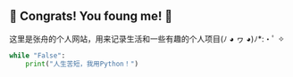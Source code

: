 ## 🎉 Congrats! You foung me! 🎉

这里是张舟的个人网站，用来记录生活和一些有趣的个人项目(ﾉ ◕ ヮ ◕)ﾉ*:・ﾟ ✧

```python title="Hello"
while "False":
	print("人生苦短，我用Python！")
```
